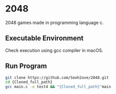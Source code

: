 # 2048

2048 games made in programming language c. <br>

## Executable Environment
Check execution using gcc compiler in macOS.

## Run Program

```bash
git clone https://github.com/Seoh2ove/2048.git
cd {Cloned_full_path}
gcc main.c -o test4 && "{Cloned_full_path}"main
```